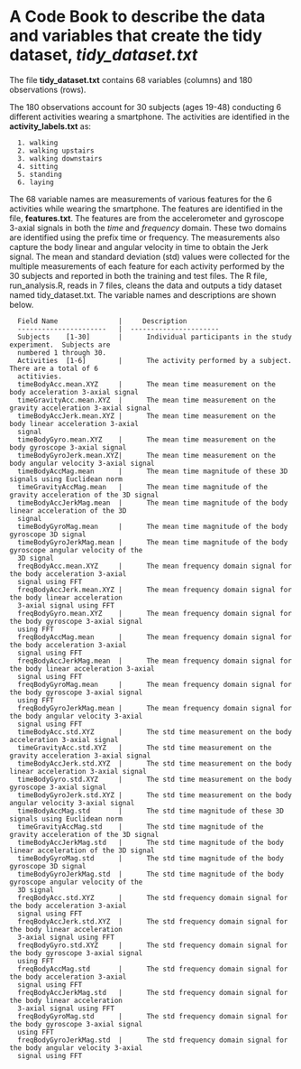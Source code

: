 # A Code Book to describe the data and variables that create the tidy dataset, *tidy_dataset.txt*

The file **tidy_dataset.txt** contains 68 variables (columns) and 180 observations (rows).

The 180 observations account for 30 subjects (ages 19-48) conducting 6 different activities wearing a smartphone. The activities are identified in the **activity_labels.txt** as:

      1. walking
      2. walking upstairs
      3. walking downstairs
      4. sitting
      5. standing
      6. laying
      
The 68 variable names are measurements of various features for the 6 activities while wearing the smartphone. The features are identified in the file, **features.txt**.  The features are from the accelerometer and gyroscope 3-axial signals in both the *time* and *frequency* domain. These two domains are identified using the prefix time or frequency. The measurements also capture the body linear and angular velocity in time to obtain the Jerk signal.  The mean and standard deviation (std) values were collected for the multiple measurements of each feature for each activity performed by the 30 subjects and reported in both the training and test files.  The R file, run_analysis.R, reads in 7 files, cleans the data and outputs a tidy dataset named tidy_dataset.txt.  The variable names and descriptions are shown below.

      Field Name               |     Description
      ----------------------   |  ----------------------
      Subjects    [1-30]       |      Individual participants in the study experiment.  Subjects are 
      numbered 1 through 30.
      Activities  [1-6]        |      The activity performed by a subject.  There are a total of 6 
      actitivies.
      timeBodyAcc.mean.XYZ     |      The mean time measurement on the body acceleration 3-axial signal 
      timeGravityAcc.mean.XYZ  |      The mean time measurement on the gravity acceleration 3-axial signal
      timeBodyAccJerk.mean.XYZ |      The mean time measurement on the body linear acceleration 3-axial 
      signal
      timeBodyGyro.mean.XYZ    |      The mean time measurement on the body gyroscope 3-axial signal
      timeBodyGyroJerk.mean.XYZ|      The mean time measurement on the body angular velocity 3-axial signal
      timeBodyAccMag.mean      |      The mean time magnitude of these 3D signals using Euclidean norm 
      timeGravityAccMag.mean   |      The mean time magnitude of the gravity acceleration of the 3D signal
      timeBodyAccJerkMag.mean  |      The mean time magnitude of the body linear acceleration of the 3D 
      signal      
      timeBodyGyroMag.mean     |      The mean time magnitude of the body gyroscope 3D signal      
      timeBodyGyroJerkMag.mean |      The mean time magnitude of the body gyroscope angular velocity of the
      3D signal      
      freqBodyAcc.mean.XYZ     |      The mean frequency domain signal for the body acceleration 3-axial 
      signal using FFT
      freqBodyAccJerk.mean.XYZ |      The mean frequency domain signal for the body linear acceleration 
      3-axial signal using FFT
      freqBodyGyro.mean.XYZ    |      The mean frequency domain signal for the body gyroscope 3-axial signal 
      using FFT
      freqBodyAccMag.mean      |      The mean frequency domain signal for the body acceleration 3-axial 
      signal using FFT
      freqBodyAccJerkMag.mean  |      The mean frequency domain signal for the body linear acceleration 3-axial 
      signal using FFT
      freqBodyGyroMag.mean     |      The mean frequency domain signal for the body gyroscope 3-axial signal 
      using FFT
      freqBodyGyroJerkMag.mean |      The mean frequency domain signal for the body angular velocity 3-axial 
      signal using FFT
      timeBodyAcc.std.XYZ      |      The std time measurement on the body acceleration 3-axial signal 
      timeGravityAcc.std.XYZ   |      The std time measurement on the gravity acceleration 3-axial signal
      timeBodyAccJerk.std.XYZ  |      The std time measurement on the body linear acceleration 3-axial signal
      timeBodyGyro.std.XYZ     |      The std time measurement on the body gyroscope 3-axial signal
      timeBodyGyroJerk.std.XYZ |      The std time measurement on the body angular velocity 3-axial signal
      timeBodyAccMag.std       |      The std time magnitude of these 3D signals using Euclidean norm 
      timeGravityAccMag.std    |      The std time magnitude of the gravity acceleration of the 3D signal
      timeBodyAccJerkMag.std   |      The std time magnitude of the body linear acceleration of the 3D signal      
      timeBodyGyroMag.std      |      The std time magnitude of the body gyroscope 3D signal      
      timeBodyGyroJerkMag.std  |      The std time magnitude of the body gyroscope angular velocity of the 
      3D signal      
      freqBodyAcc.std.XYZ      |      The std frequency domain signal for the body acceleration 3-axial 
      signal using FFT
      freqBodyAccJerk.std.XYZ  |      The std frequency domain signal for the body linear acceleration 
      3-axial signal using FFT
      freqBodyGyro.std.XYZ     |      The std frequency domain signal for the body gyroscope 3-axial signal
      using FFT
      freqBodyAccMag.std       |      The std frequency domain signal for the body acceleration 3-axial 
      signal using FFT
      freqBodyAccJerkMag.std   |      The std frequency domain signal for the body linear acceleration 
      3-axial signal using FFT
      freqBodyGyroMag.std      |      The std frequency domain signal for the body gyroscope 3-axial signal
      using FFT
      freqBodyGyroJerkMag.std  |      The std frequency domain signal for the body angular velocity 3-axial
      signal using FFT
      
   
      
      
      
      
      
      